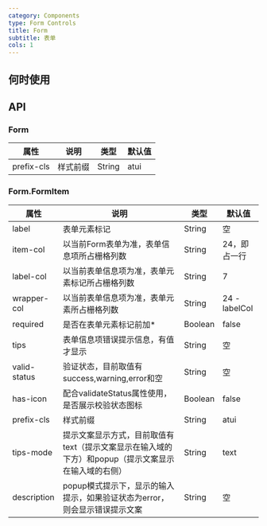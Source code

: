 ```yaml
---
category: Components
type: Form Controls
title: Form
subtitle: 表单
cols: 1
---
```



## 何时使用


## API

### Form
属性 | 说明 | 类型 | 默认值
-----|-----|-----|------
prefix-cls | 样式前缀 | String | atui

### Form.FormItem
属性 | 说明 | 类型 | 默认值
-----|-----|-----|------
label | 表单元素标记 | String | 空
item-col | 以当前Form表单为准，表单信息项所占栅格列数 | String | 24，即占一行
label-col | 以当前表单信息项为准，表单元素标记所占栅格列数 | String | 7
wrapper-col | 以当前表单信息项为准，表单元素所占栅格列数 | String | 24 - labelCol
required | 是否在表单元素标记前加* | Boolean | false
tips | 表单信息项错误提示信息，有值才显示 | String | 空
valid-status | 验证状态，目前取值有success,warning,error和空 | String | 空
has-icon | 配合validateStatus属性使用，是否展示校验状态图标 | Boolean | false
prefix-cls | 样式前缀 | String | atui
tips-mode | 提示文案显示方式，目前取值有text（提示文案显示在输入域的下方）和popup（提示文案显示在输入域的右侧） | String | text
description | popup模式提示下，显示的输入提示，如果验证状态为error，则会显示错误提示文案 | String | 空

